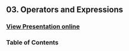 ## 03. Operators and Expressions
### [View Presentation online](https://rawgit.com/TelerikAcademy/CSharp-Part-1/tree/master/03.%20Operators-and-Expressions/slides/index.html)
### Table of Contents

